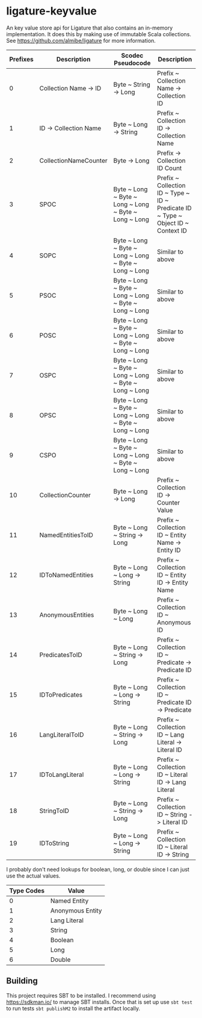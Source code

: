 # ligature-keyvalue
An key value store api for Ligature that also contains an in-memory implementation.
It does this by making use of immutable Scala collections.
See https://github.com/almibe/ligature for more information.

| Prefixes | Description           | Scodec Pseudocode                                            | Description                                                                        |
| -------- | --------------------- | ------------------------------------------------------------ | ---------------------------------------------------------------------------------- |
| 0        | Collection Name -> ID | Byte ~ String -> Long                                        | Prefix ~ Collection Name -> Collection ID                                          |
| 1        | ID -> Collection Name | Byte ~ Long -> String                                        | Prefix ~ Collection ID -> Collection Name                                          |
| 2        | CollectionNameCounter | Byte -> Long                                                 | Prefix -> Collection ID Count                                                      |
| 3        | SPOC                  | Byte ~ Long ~ Byte ~ Long ~ Long ~ Byte ~ Long ~ Long        | Prefix ~ Collection ID ~ Type ~ ID ~ Predicate ID ~ Type ~ Object ID ~ Context ID  |
| 4        | SOPC                  | Byte ~ Long ~ Byte ~ Long ~ Long ~ Byte ~ Long ~ Long        | Similar to above                                                                   |
| 5        | PSOC                  | Byte ~ Long ~ Byte ~ Long ~ Long ~ Byte ~ Long ~ Long        | Similar to above                                                                   |
| 6        | POSC                  | Byte ~ Long ~ Byte ~ Long ~ Long ~ Byte ~ Long ~ Long        | Similar to above                                                                   |
| 7        | OSPC                  | Byte ~ Long ~ Byte ~ Long ~ Long ~ Byte ~ Long ~ Long        | Similar to above                                                                   |
| 8        | OPSC                  | Byte ~ Long ~ Byte ~ Long ~ Long ~ Byte ~ Long ~ Long        | Similar to above                                                                   |
| 9        | CSPO                  | Byte ~ Long ~ Byte ~ Long ~ Long ~ Byte ~ Long ~ Long        | Similar to above                                                                   |
| 10       | CollectionCounter     | Byte ~ Long -> Long                                          | Prefix ~ Collection ID -> Counter Value                                            |
| 11       | NamedEntitiesToID     | Byte ~ Long ~ String -> Long                                 | Prefix ~ Collection ID ~ Entity Name -> Entity ID                                  |
| 12       | IDToNamedEntities     | Byte ~ Long ~ Long -> String                                 | Prefix ~ Collection ID ~ Entity ID -> Entity Name                                  |
| 13       | AnonymousEntities     | Byte ~ Long ~ Long                                           | Prefix ~ Collection ID ~ Anonymous ID                                              |
| 14       | PredicatesToID        | Byte ~ Long ~ String -> Long                                 | Prefix ~ Collection ID ~ Predicate -> Predicate ID                                 |
| 15       | IDToPredicates        | Byte ~ Long ~ Long -> String                                 | Prefix ~ Collection ID ~ Predicate ID -> Predicate                                 |
| 16       | LangLiteralToID       | Byte ~ Long ~ String -> Long                                 | Prefix ~ Collection ID ~ Lang Literal -> Literal ID                                |
| 17       | IDToLangLiteral       | Byte ~ Long ~ Long -> String                                 | Prefix ~ Collection ID ~ Literal ID -> Lang Literal                                |
| 18       | StringToID            | Byte ~ Long ~ String -> Long                                 | Prefix ~ Collection ID ~ String -> Literal ID                                      |
| 19       | IDToString            | Byte ~ Long ~ Long -> String                                 | Prefix ~ Collection ID ~ Literal ID -> String                                      |

I probably don't need lookups for boolean, long, or double since I can just use the actual values.

| Type Codes | Value             |
| ---------- | ----------------- |
| 0          | Named Entity      |
| 1          | Anonymous Entity  |
| 2          | Lang Literal      |
| 3          | String            |
| 4          | Boolean           |
| 5          | Long              |
| 6          | Double            |

## Building
This project requires SBT to be installed.
I recommend using https://sdkman.io/ to manage SBT installs.
Once that is set up use `sbt test` to run tests `sbt publishM2` to install the artifact locally.
